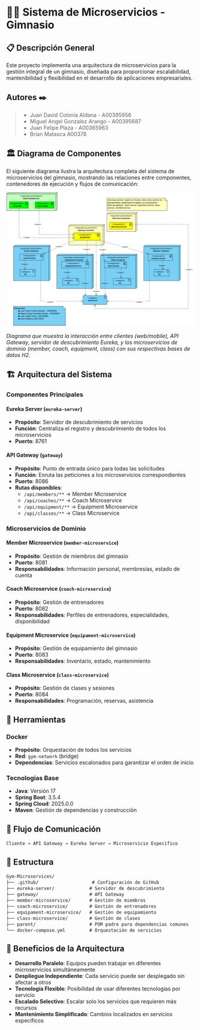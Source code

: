 # 🏋️‍♂️ Sistema de Microservicios - Gimnasio

## 📋 Descripción General

Este proyecto implementa una arquitectura de microservicios para la gestión integral de un gimnasio, diseñada para proporcionar escalabilidad, mantenibilidad y flexibilidad en el desarrollo de aplicaciones empresariales.

## Autores ✒️

> - Juan David Colonia Aldana - A00395956
> - Miguel Angel Gonzalez Arango - A00395687
> - Juan Felipe Plaza - A00365963
> - Brian Matasca A00378

## 🏛️ Diagrama de Componentes

El siguiente diagrama ilustra la arquitectura completa del sistema de microservicios del gimnasio, mostrando las relaciones entre componentes, contenedores de ejecución y flujos de comunicación:

![Diagrama de Componentes](../images/Gym%20Microservices%20-%20Components%20Diagram.png)

_Diagrama que muestra la interacción entre clientes (web/mobile), API Gateway, servidor de descubrimiento Eureka, y los microservicios de dominio (member, coach, equipment, class) con sus respectivas bases de datos H2._

## 🏗️ Arquitectura del Sistema

### Componentes Principales

#### **Eureka Server** (`eureka-server`)

- **Propósito**: Servidor de descubrimiento de servicios
- **Función**: Centraliza el registro y descubrimiento de todos los microservicios
- **Puerto**: 8761

#### **API Gateway** (`gateway`)

- **Propósito**: Punto de entrada único para todas las solicitudes
- **Función**: Enruta las peticiones a los microservicios correspondientes
- **Puerto**: 8086
- **Rutas disponibles**:
  - `/api/members/**` → Member Microservice
  - `/api/coaches/**` → Coach Microservice
  - `/api/equipment/**` → Equipment Microservice
  - `/api/classes/**` → Class Microservice

### Microservicios de Dominio

#### **Member Microservice** (`member-microservice`)

- **Propósito**: Gestión de miembros del gimnasio
- **Puerto**: 8081
- **Responsabilidades**: Información personal, membresías, estado de cuenta

#### **Coach Microservice** (`coach-microservice`)

- **Propósito**: Gestión de entrenadores
- **Puerto**: 8082
- **Responsabilidades**: Perfiles de entrenadores, especialidades, disponibilidad

#### **Equipment Microservice** (`equipament-microservice`)

- **Propósito**: Gestión de equipamiento del gimnasio
- **Puerto**: 8083
- **Responsabilidades**: Inventario, estado, mantenimiento

#### **Class Microservice** (`class-microservice`)

- **Propósito**: Gestión de clases y sesiones
- **Puerto**: 8084
- **Responsabilidades**: Programación, reservas, asistencia

## 🐳 Herramientas

### Docker

- **Propósito**: Orquestación de todos los servicios
- **Red**: `gym-network` (bridge)
- **Dependencias**: Servicios escalonados para garantizar el orden de inicio

### Tecnologías Base

- **Java**: Versión 17
- **Spring Boot**: 3.5.4
- **Spring Cloud**: 2025.0.0
- **Maven**: Gestión de dependencias y construcción

## 🔄 Flujo de Comunicación

```
Cliente → API Gateway → Eureka Server → Microservicio Específico
```

## 📁 Estructura

```
Gym-Microservices/
├── .github/                    # Configuración de GitHub
├── eureka-server/             # Servidor de descubrimiento
├── gateway/                   # API Gateway
├── member-microservice/       # Gestión de miembros
├── coach-microservice/        # Gestión de entrenadores
├── equipament-microservice/   # Gestión de equipamiento
├── class-microservice/        # Gestión de clases
├── parent/                    # POM padre para dependencias comunes
└── docker-compose.yml         # Orquestación de servicios
```

## 🚀 Beneficios de la Arquitectura

- **Desarrollo Paralelo**: Equipos pueden trabajar en diferentes microservicios simultáneamente
- **Despliegue Independiente**: Cada servicio puede ser desplegado sin afectar a otros
- **Tecnología Flexible**: Posibilidad de usar diferentes tecnologías por servicio
- **Escalado Selectivo**: Escalar solo los servicios que requieren más recursos
- **Mantenimiento Simplificado**: Cambios localizados en servicios específicos
